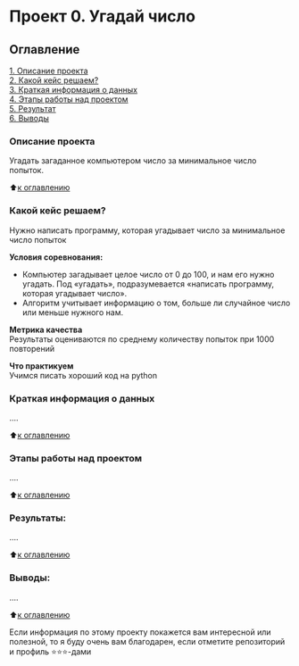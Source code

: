 # Проект 0. Угадай число

## Оглавление  
[1. Описание проекта](https://github.com/meliashchenia/Skillfactory_DS_3.0/blob/main/project_0/README.md#Описание-проекта)  
[2. Какой кейс решаем?](https://github.com/meliashchenia/Skillfactory_DS_3.0/blob/main/project_0/README.md#Какой-кейс-решаем?)  
[3. Краткая информация о данных](https://github.com/meliashchenia/Skillfactory_DS_3.0/blob/main/project_0/README.md#Краткая-информация-о-данных)  
[4. Этапы работы над проектом](https://github.com/meliashchenia/Skillfactory_DS_3.0/blob/main/project_0/README.md#Этапы-работы-над-проектом)  
[5. Результат](https://github.com/meliashchenia/Skillfactory_DS_3.0/blob/main/project_0/README.md#Результат)    
[6. Выводы](https://github.com/meliashchenia/Skillfactory_DS_3.0/blob/main/project_0/README.md#Выводы) 

### Описание проекта    
Угадать загаданное компьютером число за минимальное число попыток.

:arrow_up:[к оглавлению](https://github.com/meliashchenia/Skillfactory_DS_3.0/blob/main/project_0/README.md#Оглавление)


### Какой кейс решаем?    
Нужно написать программу, которая угадывает число за минимальное число попыток

**Условия соревнования:**  
- Компьютер загадывает целое число от 0 до 100, и нам его нужно угадать. Под «угадать», подразумевается «написать программу, которая угадывает число».
- Алгоритм учитывает информацию о том, больше ли случайное число или меньше нужного нам.

**Метрика качества**     
Результаты оцениваются по среднему количеству попыток при 1000 повторений

**Что практикуем**     
Учимся писать хороший код на python


### Краткая информация о данных
....
  
:arrow_up:[к оглавлению](https://github.com/meliashchenia/Skillfactory_DS_3.0/blob/main/project_0/README.md#Оглавление)


### Этапы работы над проектом  
....

:arrow_up:[к оглавлению](https://github.com/meliashchenia/Skillfactory_DS_3.0/blob/main/project_0/README.md#Оглавление)


### Результаты:  
....

:arrow_up:[к оглавлению](https://github.com/meliashchenia/Skillfactory_DS_3.0/blob/main/project_0/README.md#Оглавление)


### Выводы:  
....

:arrow_up:[к оглавлению](https://github.com/meliashchenia/Skillfactory_DS_3.0/blob/main/project_0/README.md#Оглавление)


Если информация по этому проекту покажется вам интересной или полезной, то я буду очень вам благодарен, если отметите репозиторий и профиль ⭐️⭐️⭐️-дами